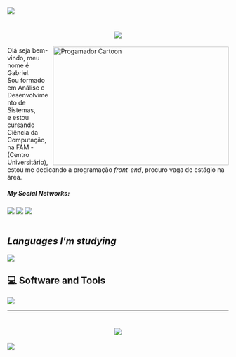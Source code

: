 <!--horizontal divider(gradiant)-->
<img src="https://user-images.githubusercontent.com/73097560/115834477-dbab4500-a447-11eb-908a-139a6edaec5c.gif">
<!--h1 without bottom border-->

<h1 align="center">
<img src="https://readme-typing-svg.herokuapp.com/?font=Righteous&size=35&center=true&vCenter=true&width=500&height=70&duration=4000&lines=Olá!+👋;Seja+bem+vindo!;+Meu+nome+é+Gabriel😃;" />
</h1>

<img src="https://i.pinimg.com/originals/21/11/61/21116158daaeb1459b4ec0758505e1ad.gif" min-width="150px" max-width="360px" width="400px" height="270px" max-height="0px" align="right" alt="Progamador Cartoon">

<p>Olá seja bem-vindo, meu nome é Gabriel. <br> Sou formado em Análise e Desenvolvimento de Sistemas,<br>
 e estou cursando Ciência da Computação, na FAM - (Centro Universitário),
 estou me dedicando a programação <i>front-end</i>, procuro vaga de estágio na área.</p>

<div align="left">
  <i><h5>My Social Networks:</h5></i>
  
   <a href="#" alt="Whatsapp">
  <a href="https://api.whatsapp.com/send/?phone=%2B5511949919959&text&app_absent=0" target="_blank"><img src="https://img.shields.io/badge/WhatsApp-25D366?style=for-the-badge&logo=whatsapp&logoColor=white" target="_blank"></a>
  
   <a href="#" alt="Linkedin">
   <a href="https://www.linkedin.com/in/gabrielproen%C3%A7a/" target="_blank"><img src="https://img.shields.io/badge/-LinkedIn-%230077B5?style=for-the-badge&logo=linkedin&logoColor=white" target="_blank"></a>  
   
  <a href="#" alt="Gmail">
  <a href="mailto:eduardogabs020@gmail.com"><img src="https://img.shields.io/badge/Gmail-D14836?style=for-the-badge&logo=gmail&logoColor=white" target="_blank"></a> 
 </div> 
 
 <br>

<div align="left">
 
 <h2><i>Languages ​​I'm studying</i></h2>
 
 <img src= "https://skillicons.dev/icons?i=html,css,js,python,bootstrap )](https://skillicons.dev">

 <h2>💻 Software and Tools</h2>

 <img src="https://skillicons.dev/icons?i=vscode," />
 
</div> 
<hr>
<h1 align="center">
<img src="https://readme-typing-svg.herokuapp.com/?font=Righteous&size=35&center=true&vCenter=true&width=500&height=70&duration=4000&lines=Obrigado+pela+atenção!;Até+Logo!+😉;" />
</h1>

<!--horizontal divider(gradiant)-->
<img src="https://user-images.githubusercontent.com/73097560/115834477-dbab4500-a447-11eb-908a-139a6edaec5c.gif">
<!--h1 without bottom border-->
